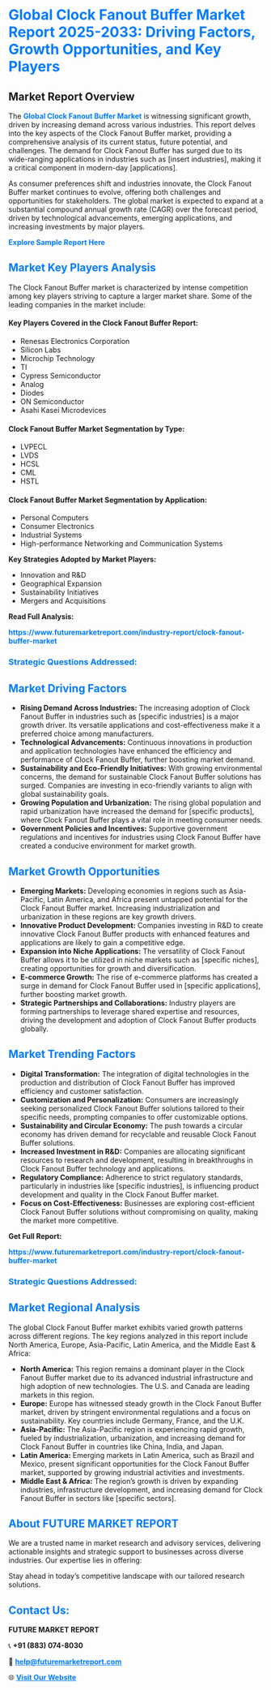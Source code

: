<h1 style="color: #007BFF;">Global Clock Fanout Buffer Market Report 2025-2033: Driving Factors, Growth Opportunities, and Key Players</h1>

<section id="overview">
<h2>Market Report Overview</h2>
<p>The <a href="https://www.futuremarketreport.com/industry-report/clock-fanout-buffer-market" style="color: #007BFF; text-decoration: none;"><strong>Global Clock Fanout Buffer Market</strong></a> is witnessing significant growth, driven by increasing demand across various industries. This report delves into the key aspects of the Clock Fanout Buffer market, providing a comprehensive analysis of its current status, future potential, and challenges. The demand for Clock Fanout Buffer has surged due to its wide-ranging applications in industries such as [insert industries], making it a critical component in modern-day [applications].</p>
<p>As consumer preferences shift and industries innovate, the Clock Fanout Buffer market continues to evolve, offering both challenges and opportunities for stakeholders. The global market is expected to expand at a substantial compound annual growth rate (CAGR) over the forecast period, driven by technological advancements, emerging applications, and increasing investments by major players.</p>
</section>

<section id="overview">
<p><a href="https://www.futuremarketreport.com/request-sample/reportId=81822" style="color: #007BFF; text-decoration: none;"><strong>Explore Sample Report Here</strong></a></p>
</section>

<section id="key-players">
<h2 style="color: #007BFF;">Market Key Players Analysis</h2>
<p>The Clock Fanout Buffer market is characterized by intense competition among key players striving to capture a larger market share. Some of the leading companies in the market include:</p>
<h4>Key Players Covered in the Clock Fanout Buffer Report:</h4>
<ul><li>Renesas Electronics Corporation</li><li>Silicon Labs</li><li>Microchip Technology</li><li>TI</li><li>Cypress Semiconductor</li><li>Analog</li><li>Diodes</li><li>ON Semiconductor</li><li>Asahi Kasei Microdevices</li></ul>
<h4>Clock Fanout Buffer Market Segmentation by Type:</h4>
<ul><li>LVPECL</li><li>LVDS</li><li>HCSL</li><li>CML</li><li>HSTL</li></ul>

<h4>Clock Fanout Buffer Market Segmentation by Application:</h4>
<ul><li>Personal Computers</li><li>Consumer Electronics</li><li>Industrial Systems</li><li>High-performance Networking and Communication Systems</li></ul>
<p><strong>Key Strategies Adopted by Market Players:</strong></p>
<ul>
<li>Innovation and R&D</li>
<li>Geographical Expansion</li>
<li>Sustainability Initiatives</li>
<li>Mergers and Acquisitions</li>
</ul>
</section>

<section>
<p><strong>Read Full Analysis: </strong></p><a href="https://www.futuremarketreport.com/industry-report/clock-fanout-buffer-market" style="color: #007BFF; text-decoration: none;"><strong>https://www.futuremarketreport.com/industry-report/clock-fanout-buffer-market</strong></a>
<h3 style="color: #007BFF;">Strategic Questions Addressed:</h3>
</section>

<section id="driving-factors">
<h2 style="color: #007BFF;">Market Driving Factors</h2>
<ul>
<li><strong>Rising Demand Across Industries:</strong> The increasing adoption of Clock Fanout Buffer in industries such as [specific industries] is a major growth driver. Its versatile applications and cost-effectiveness make it a preferred choice among manufacturers.</li>
<li><strong>Technological Advancements:</strong> Continuous innovations in production and application technologies have enhanced the efficiency and performance of Clock Fanout Buffer, further boosting market demand.</li>
<li><strong>Sustainability and Eco-Friendly Initiatives:</strong> With growing environmental concerns, the demand for sustainable Clock Fanout Buffer solutions has surged. Companies are investing in eco-friendly variants to align with global sustainability goals.</li>
<li><strong>Growing Population and Urbanization:</strong> The rising global population and rapid urbanization have increased the demand for [specific products], where Clock Fanout Buffer plays a vital role in meeting consumer needs.</li>
<li><strong>Government Policies and Incentives:</strong> Supportive government regulations and incentives for industries using Clock Fanout Buffer have created a conducive environment for market growth.</li>
</ul>
</section>

<section id="growth-opportunities">
<h2 style="color: #007BFF;">Market Growth Opportunities</h2>
<ul>
<li><strong>Emerging Markets:</strong> Developing economies in regions such as Asia-Pacific, Latin America, and Africa present untapped potential for the Clock Fanout Buffer market. Increasing industrialization and urbanization in these regions are key growth drivers.</li>
<li><strong>Innovative Product Development:</strong> Companies investing in R&D to create innovative Clock Fanout Buffer products with enhanced features and applications are likely to gain a competitive edge.</li>
<li><strong>Expansion into Niche Applications:</strong> The versatility of Clock Fanout Buffer allows it to be utilized in niche markets such as [specific niches], creating opportunities for growth and diversification.</li>
<li><strong>E-commerce Growth:</strong> The rise of e-commerce platforms has created a surge in demand for Clock Fanout Buffer used in [specific applications], further boosting market growth.</li>
<li><strong>Strategic Partnerships and Collaborations:</strong> Industry players are forming partnerships to leverage shared expertise and resources, driving the development and adoption of Clock Fanout Buffer products globally.</li>
</ul>
</section>

<section id="trending-factors">
<h2 style="color: #007BFF;">Market Trending Factors</h2>
<ul>
<li><strong>Digital Transformation:</strong> The integration of digital technologies in the production and distribution of Clock Fanout Buffer has improved efficiency and customer satisfaction.</li>
<li><strong>Customization and Personalization:</strong> Consumers are increasingly seeking personalized Clock Fanout Buffer solutions tailored to their specific needs, prompting companies to offer customizable options.</li>
<li><strong>Sustainability and Circular Economy:</strong> The push towards a circular economy has driven demand for recyclable and reusable Clock Fanout Buffer solutions.</li>
<li><strong>Increased Investment in R&D:</strong> Companies are allocating significant resources to research and development, resulting in breakthroughs in Clock Fanout Buffer technology and applications.</li>
<li><strong>Regulatory Compliance:</strong> Adherence to strict regulatory standards, particularly in industries like [specific industries], is influencing product development and quality in the Clock Fanout Buffer market.</li>
<li><strong>Focus on Cost-Effectiveness:</strong> Businesses are exploring cost-efficient Clock Fanout Buffer solutions without compromising on quality, making the market more competitive.</li>
</ul>
</section>

<section>
<p><strong>Get Full Report: </strong></p><a href="https://www.futuremarketreport.com/industry-report/clock-fanout-buffer-market" style="color: #007BFF; text-decoration: none;"><strong>https://www.futuremarketreport.com/industry-report/clock-fanout-buffer-market</strong></a>
<h3 style="color: #007BFF;">Strategic Questions Addressed:</h3>
</section>


<section id="regional-analysis">
<h2 style="color: #007BFF;">Market Regional Analysis</h2>
<p>The global Clock Fanout Buffer market exhibits varied growth patterns across different regions. The key regions analyzed in this report include North America, Europe, Asia-Pacific, Latin America, and the Middle East & Africa:</p>
<ul>
<li><strong>North America:</strong> This region remains a dominant player in the Clock Fanout Buffer market due to its advanced industrial infrastructure and high adoption of new technologies. The U.S. and Canada are leading markets in this region.</li>
<li><strong>Europe:</strong> Europe has witnessed steady growth in the Clock Fanout Buffer market, driven by stringent environmental regulations and a focus on sustainability. Key countries include Germany, France, and the U.K.</li>
<li><strong>Asia-Pacific:</strong> The Asia-Pacific region is experiencing rapid growth, fueled by industrialization, urbanization, and increasing demand for Clock Fanout Buffer in countries like China, India, and Japan.</li>
<li><strong>Latin America:</strong> Emerging markets in Latin America, such as Brazil and Mexico, present significant opportunities for the Clock Fanout Buffer market, supported by growing industrial activities and investments.</li>
<li><strong>Middle East & Africa:</strong> The region’s growth is driven by expanding industries, infrastructure development, and increasing demand for Clock Fanout Buffer in sectors like [specific sectors].</li>
</ul>
</section>

<footer>
<h2 style="color: #007BFF;">About FUTURE MARKET REPORT</h2>
<p>We are a trusted name in market research and advisory services, delivering actionable insights and strategic support to businesses across diverse industries. Our expertise lies in offering:</p>

<p>Stay ahead in today’s competitive landscape with our tailored research solutions.</p>

<h2 style="color: #007BFF;">Contact Us:</h2>
<p><strong>FUTURE MARKET REPORT</strong></p>
<p>📞 <strong>+91 (883) 074-8030</strong></p>
<p>📧 <strong><a href="mailto:help@futuremarketreport.com" style="color: #007BFF;">help@futuremarketreport.com</a></strong></p>
<p>🌐 <strong><a href="https://www.futuremarketreport.com/" style="color: #007BFF;">Visit Our Website</a></strong></p>
</footer>